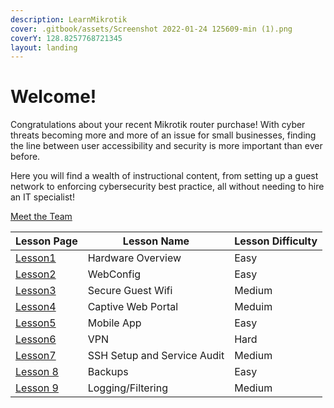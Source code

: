 ```yaml
---
description: LearnMikrotik
cover: .gitbook/assets/Screenshot 2022-01-24 125609-min (1).png
coverY: 128.8257768721345
layout: landing
---
```


# Welcome!

Congratulations about your recent Mikrotik router purchase! With cyber threats becoming more and more of an issue for small businesses, finding the line between user accessibility and security is more important than ever before.

Here you will find a wealth of instructional content, from setting up a guest network to enforcing cybersecurity best practice, all without needing to hire an IT specialist!

[Meet the Team](aboutus.md)

| Lesson Page                  | Lesson Name                 | Lesson Difficulty |
| ---------------------------- | --------------------------- | ----------------- |
| [Lesson1](pages/Lesson1.md)  | Hardware Overview           | Easy              |
| [Lesson2](pages/Lesson2.md)  | WebConfig                   | Easy              |
| [Lesson3](pages/Lesson3.md)  | Secure Guest Wifi           | Medium            |
| [Lesson4](pages/Lesson4.md)  | Captive Web Portal          | Meduim            |
| [Lesson5](pages/Lesson5.md)  | Mobile App                  | Easy              |
| [Lesson6](pages/Lesson6.md)  | VPN                         | Hard              |
| [Lesson7](pages/Lesson7.md)  | SSH Setup and Service Audit | Medium            |
| [Lesson 8](pages/Lesson8.md) | Backups                     | Easy              |
| [Lesson 9](pages/Lesson9.md) |Logging/Filtering            | Medium            |
